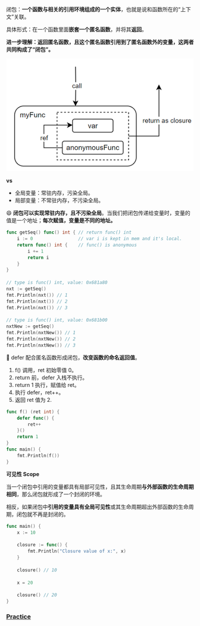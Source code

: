 闭包：**一个函数与相关的引用环境组成的一个实体**，也就是说和函数所在的“上下文”关联。

具体形式：在一个函数里面**嵌套一个匿名函数**，并将其**返回**。

**进一步理解：返回匿名函数，且这个匿名函数引用到了匿名函数外的变量，这两者共同构成了“闭包”。**



![image-20240628111034379](./closure.assets/image-20240628111034379.png)



**vs**

- 全局变量：常驻内存，污染全局。
- 局部变量：不常驻内存，不污染全局。

:smile: **闭包可以实现常驻内存，且不污染全局**。当我们把闭包传递给变量时，变量的值是一个地址；**每次赋值，变量是不同的地址。**

```go
func getSeq() func() int { // return func() int
    i := 0                 // var i is kept in mem and it's local.
    return func() int {    // func() is anonymous
		i += 1
		return i
	}
}

// type is func() int, value: 0x681a80
nxt := getSeq()
fmt.Println(nxt()) // 1
fmt.Println(nxt()) // 2
fmt.Println(nxt()) // 3

// type is func() int, value: 0x681b00
nxtNew := getSeq()
fmt.Println(nxtNew()) // 1
fmt.Println(nxtNew()) // 2
fmt.Println(nxtNew()) // 3
```

:bookmark_tabs: defer 配合匿名函数形成闭包，**改变函数的命名返回值**。

1. f() 调用，ret 初始零值 0。
2. return 前，defer 入栈不执行。
3. return 1 执行，赋值给 ret。
4. 执行 defer，ret++。
5. 返回 ret 值为 2.

```go
func f() (ret int) {
    defer func() {
        ret++
    }()
    return 1
}
func main() {
    fmt.Println(f())
}
```

**可见性 Scope**

当一个闭包中引用的变量都具有局部可见性，且其生命周期**与外部函数的生命周期相同**，那么闭包就形成了一个封闭的环境。

相反，如果闭包中**引用的变量具有全局可见性**或其生命周期超出外部函数的生命周期，闭包就不再是封闭的。

```go
func main() {
    x := 10

    closure := func() {
        fmt.Println("Closure value of x:", x)
    }

    closure() // 10

    x = 20

    closure() // 20
}
```

### [Practice](https://zhuanlan.zhihu.com/p/92634505)